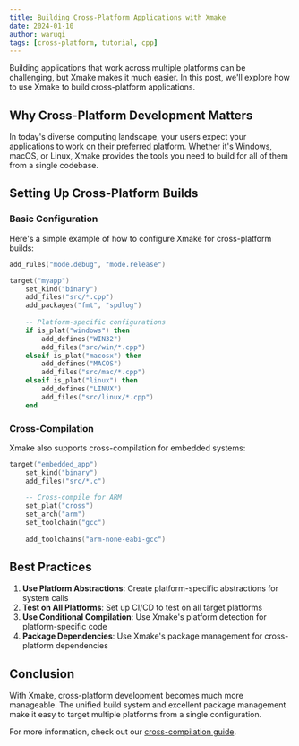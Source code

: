 ```yaml
---
title: Building Cross-Platform Applications with Xmake
date: 2024-01-10
author: waruqi
tags: [cross-platform, tutorial, cpp]
---
```


Building applications that work across multiple platforms can be challenging, but Xmake makes it much easier. In this post, we'll explore how to use Xmake to build cross-platform applications.

## Why Cross-Platform Development Matters

In today's diverse computing landscape, your users expect your applications to work on their preferred platform. Whether it's Windows, macOS, or Linux, Xmake provides the tools you need to build for all of them from a single codebase.

## Setting Up Cross-Platform Builds

### Basic Configuration

Here's a simple example of how to configure Xmake for cross-platform builds:

```lua
add_rules("mode.debug", "mode.release")

target("myapp")
    set_kind("binary")
    add_files("src/*.cpp")
    add_packages("fmt", "spdlog")
    
    -- Platform-specific configurations
    if is_plat("windows") then
        add_defines("WIN32")
        add_files("src/win/*.cpp")
    elseif is_plat("macosx") then
        add_defines("MACOS")
        add_files("src/mac/*.cpp")
    elseif is_plat("linux") then
        add_defines("LINUX")
        add_files("src/linux/*.cpp")
    end
```

### Cross-Compilation

Xmake also supports cross-compilation for embedded systems:

```lua
target("embedded_app")
    set_kind("binary")
    add_files("src/*.c")
    
    -- Cross-compile for ARM
    set_plat("cross")
    set_arch("arm")
    set_toolchain("gcc")
    
    add_toolchains("arm-none-eabi-gcc")
```

## Best Practices

1. **Use Platform Abstractions**: Create platform-specific abstractions for system calls
2. **Test on All Platforms**: Set up CI/CD to test on all target platforms
3. **Use Conditional Compilation**: Use Xmake's platform detection for platform-specific code
4. **Package Dependencies**: Use Xmake's package management for cross-platform dependencies

## Conclusion

With Xmake, cross-platform development becomes much more manageable. The unified build system and excellent package management make it easy to target multiple platforms from a single configuration.

For more information, check out our [cross-compilation guide](/guide/basic-commands/cross-compilation). 
